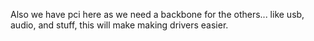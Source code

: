 Also we have pci here
as we need a backbone for the others...
like usb, audio, and stuff, this will make making drivers
easier.